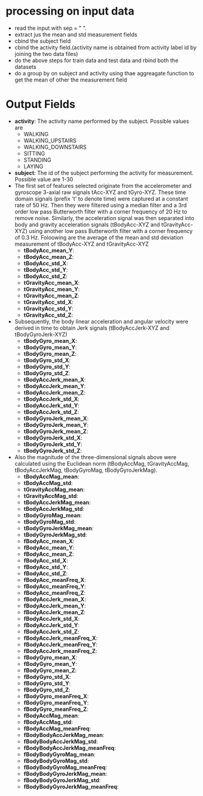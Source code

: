 processing on input data
=========================
- read the input with sep = " ".
- extract jus the mean and std measurement fields
- cbind the subject field
- cbind the activity field.(activity name is obtained from activity label id by joining the two data files)
- do the above steps for train data and test data and rbind both the datasets
- do a group by on subject and activity using thae aggreagate function to get the mean of other the measurement field


Output Fields
==============
- **activity**: The activity name performed by the subject. Possible values are 
  * WALKING
  * WALKING_UPSTAIRS
  * WALKING_DOWNSTAIRS 
  * SITTING 
  * STANDING 
  * LAYING
- **subject**: The id of the subject performing the activity for measurement. Possible value are 1-30
- The first set of features selected originate from the accelerometer and gyroscope 3-axial raw signals tAcc-XYZ and tGyro-XYZ. These time domain signals (prefix 't' to denote time) were captured at a constant rate of 50 Hz. Then they were filtered using a median filter and a 3rd order low pass Butterworth filter with a corner frequency of 20 Hz to remove noise. Similarly, the acceleration signal was then separated into body and gravity acceleration signals (tBodyAcc-XYZ and tGravityAcc-XYZ) using another low pass Butterworth filter with a corner frequency of 0.3 Hz. Foloowing are the average of the mean and std deviation measurement of tBodyAcc-XYZ and tGravityAcc-XYZ
  * **tBodyAcc_mean_Y**: 
  * **tBodyAcc_mean_Z**: 
  * **tBodyAcc_std_X**: 
  * **tBodyAcc_std_Y**: 
  * **tBodyAcc_std_Z**: 
  * **tGravityAcc_mean_X**: 
  * **tGravityAcc_mean_Y**: 
  * **tGravityAcc_mean_Z**: 
  * **tGravityAcc_std_X**: 
  * **tGravityAcc_std_Y**: 
  * **tGravityAcc_std_Z**: 
- Subsequently, the body linear acceleration and angular velocity were derived in time to obtain Jerk signals (tBodyAccJerk-XYZ and tBodyGyroJerk-XYZ)
  * **tBodyGyro_mean_X**: 
  * **tBodyGyro_mean_Y**: 
  * **tBodyGyro_mean_Z**: 
  * **tBodyGyro_std_X**: 
  * **tBodyGyro_std_Y**: 
  * **tBodyGyro_std_Z**: 
  * **tBodyAccJerk_mean_X**: 
  * **tBodyAccJerk_mean_Y**: 
  * **tBodyAccJerk_mean_Z**: 
  * **tBodyAccJerk_std_X**: 
  * **tBodyAccJerk_std_Y**: 
  * **tBodyAccJerk_std_Z**: 
  * **tBodyGyroJerk_mean_X**: 
  * **tBodyGyroJerk_mean_Y**: 
  * **tBodyGyroJerk_mean_Z**: 
  * **tBodyGyroJerk_std_X**: 
  * **tBodyGyroJerk_std_Y**: 
  * **tBodyGyroJerk_std_Z**:
- Also the magnitude of the three-dimensional signals above were calculated using the Euclidean norm (tBodyAccMag, tGravityAccMag, tBodyAccJerkMag, tBodyGyroMag, tBodyGyroJerkMag). 
  * **tBodyAccMag_mean**: 
  * **tBodyAccMag_std**: 
  * **tGravityAccMag_mean**: 
  * **tGravityAccMag_std**: 
  * **tBodyAccJerkMag_mean**: 
  * **tBodyAccJerkMag_std**: 
  * **tBodyGyroMag_mean**: 
  * **tBodyGyroMag_std**: 
  * **tBodyGyroJerkMag_mean**: 
  * **tBodyGyroJerkMag_std**: 
  * **fBodyAcc_mean_X**: 
  * **fBodyAcc_mean_Y**: 
  * **fBodyAcc_mean_Z**: 
  * **fBodyAcc_std_X**: 
  * **fBodyAcc_std_Y**: 
  * **fBodyAcc_std_Z**: 
  * **fBodyAcc_meanFreq_X**: 
  * **fBodyAcc_meanFreq_Y**: 
  * **fBodyAcc_meanFreq_Z**: 
  * **fBodyAccJerk_mean_X**: 
  * **fBodyAccJerk_mean_Y**: 
  * **fBodyAccJerk_mean_Z**: 
  * **fBodyAccJerk_std_X**: 
  * **fBodyAccJerk_std_Y**: 
  * **fBodyAccJerk_std_Z**: 
  * **fBodyAccJerk_meanFreq_X**: 
  * **fBodyAccJerk_meanFreq_Y**: 
  * **fBodyAccJerk_meanFreq_Z**: 
  * **fBodyGyro_mean_X**: 
  * **fBodyGyro_mean_Y**: 
  * **fBodyGyro_mean_Z**: 
  * **fBodyGyro_std_X**: 
  * **fBodyGyro_std_Y**: 
  * **fBodyGyro_std_Z**: 
  * **fBodyGyro_meanFreq_X**: 
  * **fBodyGyro_meanFreq_Y**: 
  * **fBodyGyro_meanFreq_Z**: 
  * **fBodyAccMag_mean**: 
  * **fBodyAccMag_std**: 
  * **fBodyAccMag_meanFreq**: 
  * **fBodyBodyAccJerkMag_mean**: 
  * **fBodyBodyAccJerkMag_std**: 
  * **fBodyBodyAccJerkMag_meanFreq**: 
  * **fBodyBodyGyroMag_mean**: 
  * **fBodyBodyGyroMag_std**: 
  * **fBodyBodyGyroMag_meanFreq**: 
  * **fBodyBodyGyroJerkMag_mean**: 
  * **fBodyBodyGyroJerkMag_std**: 
  * **fBodyBodyGyroJerkMag_meanFreq**: 
